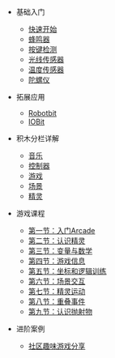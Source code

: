 
* 基础入门  

    - [快速开始](makecode/makecode快速开始)
    - [蜂鸣器](makecode/入门_蜂鸣器)
    - [按键检测](makecode/入门_按键)
    - [光线传感器](makecode/入门_光线传感器)
    - [温度传感器](makecode/入门_温度传感器)
    - [陀螺仪](makecode/入门_陀螺仪)
    <!-- - [引脚控制](makecode/入门_引脚使用) -->

* 拓展应用

    - [Robotbit](makecode/Robotbit使用入门)
    - [IOBit](makecode/IOBit使用入门)

* 积木分栏详解 

    - [音乐](makecode/分栏_音乐)
    - [控制器](makecode/分栏_控制器)
    - [游戏](makecode/分栏_Game)
    - [场景](makecode/分栏_场景)
    - [精灵](makecode/分栏_精灵)

- 游戏课程

    - [第一节：入门Arcade](makecode/lesson1)
    - [第二节：认识精灵](makecode/lesson2)
    - [第三节：变量与数学](makecode/lesson3)
    - [第四节：游戏信息](makecode/lesson4)
    - [第五节：坐标和逻辑训练](makecode/lesson5)
    - [第六节：场景交互](makecode/lesson6)
    - [第七节：精灵运动](makecode/lesson7)
    - [第八节：重叠事件](makecode/lesson8)
    - [第九节：认识抛射物](makecode/lesson9)

- 进阶案例 
    - [社区趣味游戏分享](makecode/社区趣味游戏分享)
    <!-- - [实战游戏1](makecode/实战游戏1-JumpingMateo) -->

    
